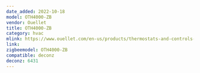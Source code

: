 ```yaml
---
date_added: 2022-10-18
model: OTH4000-ZB
vendor: Ouellet
title: OTH4000-ZB
category: hvac
mlink: https://www.ouellet.com/en-us/products/thermostats-and-controls-en/oth4000-zb.aspx?cat=%2fProduits%2fTHERMOSTATS-et-CONTROLES%2fControles-intelligents&aliaspath=%2fProduits%2fTHERMOSTATS-et-CONTROLES%2fOTH4000-ZB
link: 
zigbeemodel: OTH4000-ZB
compatible: deconz
deconz: 6431
---
```

